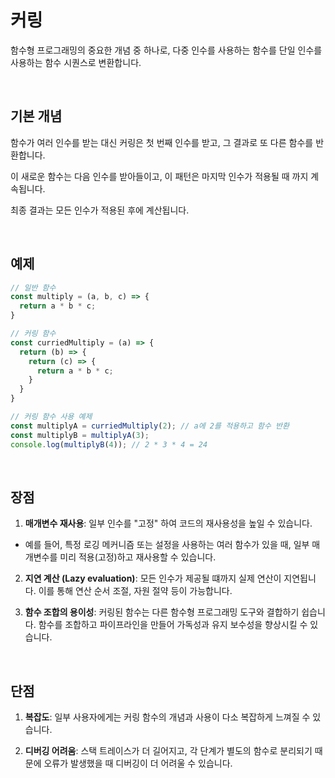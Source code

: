 # 커링

함수형 프로그래밍의 중요한 개념 중 하나로, 다중 인수를 사용하는 함수를 단일 인수를 사용하는 함수 시퀀스로 변환합니다.

<br>

## 기본 개념

함수가 여러 인수를 받는 대신 커링은 첫 번째 인수를 받고, 그 결과로 또 다른 함수를 반환합니다.

이 새로운 함수는 다음 인수를 받아들이고, 이 패턴은 마지막 인수가 적용될 때 까지 계속됩니다.

최종 결과는 모든 인수가 적용된 후에 계산됩니다.

<br>

## 예제

```javascript
// 일반 함수
const multiply = (a, b, c) => {
  return a * b * c;
}

// 커링 함수
const curriedMultiply = (a) => {
  return (b) => {
    return (c) => {
      return a * b * c;
    }
  }
}

// 커링 함수 사용 예제
const multiplyA = curriedMultiply(2); // a에 2를 적용하고 함수 반환
const multiplyB = multiplyA(3);
console.log(multiplyB(4)); // 2 * 3 * 4 = 24
```

<br>

## 장점

1. **매개변수 재사용**: 일부 인수를 "고정" 하여 코드의 재사용성을 높일 수 있습니다.
  - 예를 들어, 특정 로깅 메커니즘 또는 설정을 사용하는 여러 함수가 있을 때, 일부 매개변수를 미리 적용(고정)하고 재사용할 수 있습니다.

2. **지연 계산 (Lazy evaluation)**: 모든 인수가 제공될 떄까지 실제 연산이 지연됩니다. 이를 통해 연산 순서 조절, 자원 절약 등이 가능합니다.

3. **함수 조합의 용이성**: 커링된 함수는 다른 함수형 프로그래밍 도구와 결합하기 쉽습니다. 함수를 조합하고 파이프라인을 만들어 가독성과 유지 보수성을 향상시킬 수 있습니다.

<br>

## 단점

1. **복잡도**: 일부 사용자에게는 커링 함수의 개념과 사용이 다소 복잡하게 느껴질 수 있습니다.

2. **디버깅 어려움**: 스택 트레이스가 더 길어지고, 각 단계가 별도의 함수로 분리되기 때문에 오류가 발생했을 때 디버깅이 더 어려울 수 있습니다.